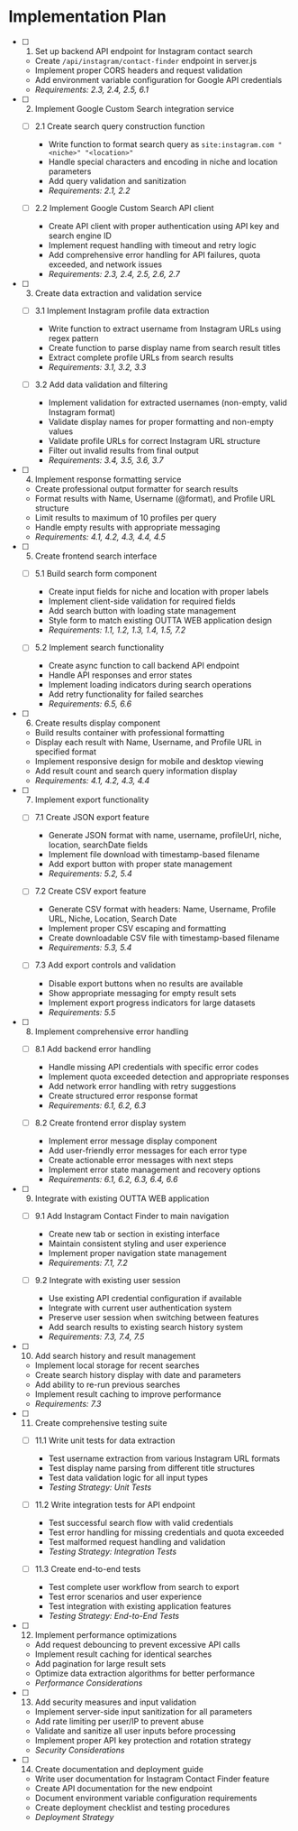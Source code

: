 # Implementation Plan

- [ ] 1. Set up backend API endpoint for Instagram contact search
  - Create `/api/instagram/contact-finder` endpoint in server.js
  - Implement proper CORS headers and request validation
  - Add environment variable configuration for Google API credentials
  - _Requirements: 2.3, 2.4, 2.5, 6.1_

- [ ] 2. Implement Google Custom Search integration service
  - [ ] 2.1 Create search query construction function
    - Write function to format search query as `site:instagram.com "<niche>" "<location>"`
    - Handle special characters and encoding in niche and location parameters
    - Add query validation and sanitization
    - _Requirements: 2.1, 2.2_

  - [ ] 2.2 Implement Google Custom Search API client
    - Create API client with proper authentication using API key and search engine ID
    - Implement request handling with timeout and retry logic
    - Add comprehensive error handling for API failures, quota exceeded, and network issues
    - _Requirements: 2.3, 2.4, 2.5, 2.6, 2.7_

- [ ] 3. Create data extraction and validation service
  - [ ] 3.1 Implement Instagram profile data extraction
    - Write function to extract username from Instagram URLs using regex pattern
    - Create function to parse display name from search result titles
    - Extract complete profile URLs from search results
    - _Requirements: 3.1, 3.2, 3.3_

  - [ ] 3.2 Add data validation and filtering
    - Implement validation for extracted usernames (non-empty, valid Instagram format)
    - Validate display names for proper formatting and non-empty values
    - Validate profile URLs for correct Instagram URL structure
    - Filter out invalid results from final output
    - _Requirements: 3.4, 3.5, 3.6, 3.7_

- [ ] 4. Implement response formatting service
  - Create professional output formatter for search results
  - Format results with Name, Username (@format), and Profile URL structure
  - Limit results to maximum of 10 profiles per query
  - Handle empty results with appropriate messaging
  - _Requirements: 4.1, 4.2, 4.3, 4.4, 4.5_

- [ ] 5. Create frontend search interface
  - [ ] 5.1 Build search form component
    - Create input fields for niche and location with proper labels
    - Implement client-side validation for required fields
    - Add search button with loading state management
    - Style form to match existing OUTTA WEB application design
    - _Requirements: 1.1, 1.2, 1.3, 1.4, 1.5, 7.2_

  - [ ] 5.2 Implement search functionality
    - Create async function to call backend API endpoint
    - Handle API responses and error states
    - Implement loading indicators during search operations
    - Add retry functionality for failed searches
    - _Requirements: 6.5, 6.6_

- [ ] 6. Create results display component
  - Build results container with professional formatting
  - Display each result with Name, Username, and Profile URL in specified format
  - Implement responsive design for mobile and desktop viewing
  - Add result count and search query information display
  - _Requirements: 4.1, 4.2, 4.3, 4.4_

- [ ] 7. Implement export functionality
  - [ ] 7.1 Create JSON export feature
    - Generate JSON format with name, username, profileUrl, niche, location, searchDate fields
    - Implement file download with timestamp-based filename
    - Add export button with proper state management
    - _Requirements: 5.2, 5.4_

  - [ ] 7.2 Create CSV export feature
    - Generate CSV format with headers: Name, Username, Profile URL, Niche, Location, Search Date
    - Implement proper CSV escaping and formatting
    - Create downloadable CSV file with timestamp-based filename
    - _Requirements: 5.3, 5.4_

  - [ ] 7.3 Add export controls and validation
    - Disable export buttons when no results are available
    - Show appropriate messaging for empty result sets
    - Implement export progress indicators for large datasets
    - _Requirements: 5.5_

- [ ] 8. Implement comprehensive error handling
  - [ ] 8.1 Add backend error handling
    - Handle missing API credentials with specific error codes
    - Implement quota exceeded detection and appropriate responses
    - Add network error handling with retry suggestions
    - Create structured error response format
    - _Requirements: 6.1, 6.2, 6.3_

  - [ ] 8.2 Create frontend error display system
    - Implement error message display component
    - Add user-friendly error messages for each error type
    - Create actionable error messages with next steps
    - Implement error state management and recovery options
    - _Requirements: 6.1, 6.2, 6.3, 6.4, 6.6_

- [ ] 9. Integrate with existing OUTTA WEB application
  - [ ] 9.1 Add Instagram Contact Finder to main navigation
    - Create new tab or section in existing interface
    - Maintain consistent styling and user experience
    - Implement proper navigation state management
    - _Requirements: 7.1, 7.2_

  - [ ] 9.2 Integrate with existing user session
    - Use existing API credential configuration if available
    - Integrate with current user authentication system
    - Preserve user session when switching between features
    - Add search results to existing search history system
    - _Requirements: 7.3, 7.4, 7.5_

- [ ] 10. Add search history and result management
  - Implement local storage for recent searches
  - Create search history display with date and parameters
  - Add ability to re-run previous searches
  - Implement result caching to improve performance
  - _Requirements: 7.3_

- [ ] 11. Create comprehensive testing suite
  - [ ] 11.1 Write unit tests for data extraction
    - Test username extraction from various Instagram URL formats
    - Test display name parsing from different title structures
    - Test data validation logic for all input types
    - _Testing Strategy: Unit Tests_

  - [ ] 11.2 Write integration tests for API endpoint
    - Test successful search flow with valid credentials
    - Test error handling for missing credentials and quota exceeded
    - Test malformed request handling and validation
    - _Testing Strategy: Integration Tests_

  - [ ] 11.3 Create end-to-end tests
    - Test complete user workflow from search to export
    - Test error scenarios and user experience
    - Test integration with existing application features
    - _Testing Strategy: End-to-End Tests_

- [ ] 12. Implement performance optimizations
  - Add request debouncing to prevent excessive API calls
  - Implement result caching for identical searches
  - Add pagination for large result sets
  - Optimize data extraction algorithms for better performance
  - _Performance Considerations_

- [ ] 13. Add security measures and input validation
  - Implement server-side input sanitization for all parameters
  - Add rate limiting per user/IP to prevent abuse
  - Validate and sanitize all user inputs before processing
  - Implement proper API key protection and rotation strategy
  - _Security Considerations_

- [ ] 14. Create documentation and deployment guide
  - Write user documentation for Instagram Contact Finder feature
  - Create API documentation for the new endpoint
  - Document environment variable configuration requirements
  - Create deployment checklist and testing procedures
  - _Deployment Strategy_